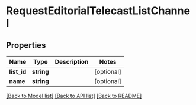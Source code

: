 # RequestEditorialTelecastListChannel

## Properties
Name | Type | Description | Notes
------------ | ------------- | ------------- | -------------
**list_id** | **string** |  | [optional] 
**name** | **string** |  | [optional] 

[[Back to Model list]](../../README.md#documentation-for-models) [[Back to API list]](../../README.md#documentation-for-api-endpoints) [[Back to README]](../../README.md)

